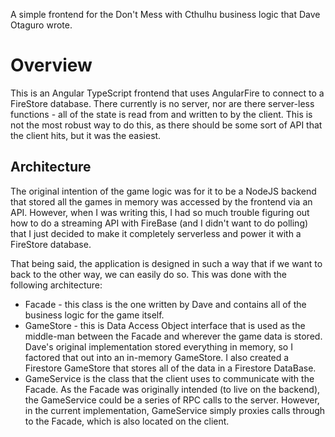 A simple frontend for the Don't Mess with Cthulhu business logic that Dave Otaguro wrote.

# Overview

This is an Angular TypeScript frontend that uses AngularFire to connect to a 
FireStore database. There currently is no server, nor are there server-less functions -
all of the state is read from and written to by the client. This is not the
most robust way to do this, as there should be some sort of API that the client
hits, but it was the easiest.

## Architecture

The original intention of the game logic was for it to be a NodeJS backend that
stored all the games in memory was accessed by the frontend via an API. However, when I was writing this, I
had so much trouble figuring out how to do a streaming API with FireBase (and
I didn't want to do polling) that I just decided to make it completely serverless
and power it with a FireStore database.

That being said, the application is designed in such a way that if we want to
back to the other way, we can easily do so. This was done with the following
architecture:

- Facade - this class is the one written by Dave and contains all of the business
logic for the game itself.
- GameStore - this is Data Access Object interface that is used as the middle-man
between the Facade and wherever the game data is stored. Dave's original 
implementation stored everything in memory, so I factored that out into an
in-memory GameStore. I also created a Firestore GameStore that stores all of
the data in a Firestore DataBase.
- GameService is the class that the client uses to communicate with the Facade.
As the Facade was originally intended (to live on the backend), the GameService
could be a series of RPC calls to the server. However, in the current 
implementation, GameService simply proxies calls through to the Facade, which
is also located on the client.
